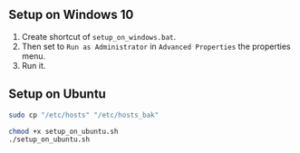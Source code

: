 ## Setup on Windows 10

1. Create shortcut of `setup_on_windows.bat`.
2. Then set to `Run as Administrator` in `Advanced Properties` the properties menu.
3. Run it.

## Setup on Ubuntu

```sh
sudo cp "/etc/hosts" "/etc/hosts_bak"
```

```sh
chmod +x setup_on_ubuntu.sh
./setup_on_ubuntu.sh
```